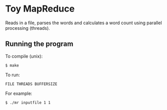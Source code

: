 Toy MapReduce
=============

Reads in a file, parses the words and calculates a word count using parallel processing (threads).


Running the program
------------------

To compile (unix): 

```
$ make
```

To run: 

```
FILE THREADS BUFFERSIZE
```

For example:

```
$ ./mr inputfile 1 1
```
